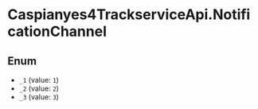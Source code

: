 # Caspianyes4TrackserviceApi.NotificationChannel

## Enum

* `_1` (value: `1`)
* `_2` (value: `2`)
* `_3` (value: `3`)
